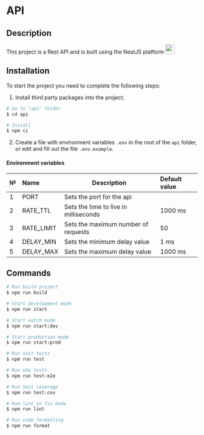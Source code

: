 # API

## Description

This project is a Rest API and is built using the NestJS platform
<a alt="NestJS logo" href="https://nestjs.com" target="_blank" rel="noreferrer">
<img src="https://docs.nestjs.com/assets/logo-small-gradient.svg" width="25">
</a>

## Installation

To start the project you need to complete the following steps:

1. Install third party packages into the project;

```bash
# Go to "api" folder
$ cd api

# Install
$ npm ci
```

2. Create a file with environment variables `.env` in the root of the `api` folder, or edit and fill out the file `.env.example`.

#### Environment variables

| №   | Name       | Description                           | Default value |
| :-- | :--------- | ------------------------------------- | :------------ |
| 1   | PORT       | Sets the port for the api             |               |
| 2   | RATE_TTL   | Sets the time to live in milliseconds | 1000 ms       |
| 3   | RATE_LIMIT | Sets the maximum number of requests   | 50            |
| 4   | DELAY_MIN  | Sets the minimum delay value          | 1 ms          |
| 5   | DELAY_MAX  | Sets the maximum delay value          | 1000 ms       |

## Commands

```bash
# Run build project
$ npm run build

# Start development mode
$ npm run start

# Start watch mode
$ npm run start:dev

# Start production mode
$ npm run start:prod

# Run unit tests
$ npm run test

# Run e2e tests
$ npm run test:e2e

# Run test coverage
$ npm run test:cov

# Run lint in fix mode
$ npm run lint

# Run code formatting
$ npm run format
```
